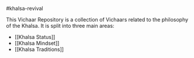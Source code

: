 #khalsa-revival

This Vichaar Repository is a collection of Vichaars related to the philosophy of the Khalsa. It is split into three main areas:

- [[Khalsa Status]]
- [[Khalsa Mindset]]
- [[Khalsa Traditions]]